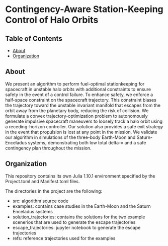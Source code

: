 # Contingency-Aware Station-Keeping Control of Halo Orbits 

## Table of Contents
- [About](#about)
- [Organization](#organization)

## About
We present an algorithm to perform fuel-optimal stationkeeping for spacecraft in unstable halo orbits with additional constraints to ensure safety in the event of a control failure. To enhance safety, we enforce a half-space constraint on the spacecraft trajectory. This constraint biases the trajectory toward the unstable invariant manifold that escapes from the orbit away from the planetary body, reducing the risk of collision. We formulate a convex trajectory-optimization problem to autonomously generate impulsive spacecraft maneuvers to loosely track a halo orbit using a receding-horizon controller. Our solution also provides a safe exit strategy in the event that propulsion is lost at any point in the mission. We validate our algorithm in simulations of the three-body Earth-Moon and Saturn-Enceladus systems, demonstrating both low total delta-v and a safe contingency plan throughout the mission.

## Organization
This repository contains its own Julia 1.10.1 environment specified by the Project.toml and Manifest.toml files. 

The directories in the project are the following: 
- src: algorithm source code
- examples: contains case studies in the Earth-Moon and the Saturn Enceladus systems
- solution_trajectories: contains the solutions for the two example scenerios that are used to generate the escape trajectories
- escape_trajectories: jupyter notebook to generate the escape trajectories
- refs: reference trajectories used for the examples